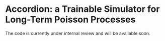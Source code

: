 # Accordion: a Trainable Simulator for Long-Term Poisson Processes

The code is currently under internal review and will be available soon.

